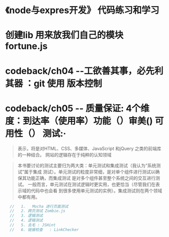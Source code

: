 # 《node与expres开发》 代码练习和学习

# 创建lib 用来放我们自己的模块 fortune.js

# codeback/ch04 --工欲善其事，必先利其器 ：git 使用  版本控制

# codeback/ch05 -- 质量保证: 4个维度：到达率（使用率）功能（）审美() 可用性（） 测试:·
> 表示，将是对HTML、CSS、多媒体、JavaScript 和jQuery 之类的前端库的一种结合。
> 网站的逻辑存在于纯粹的认知领域

>本书要讨论的测试主要归为两大类：单元测试和集成测试（我认为“系统测试”属于集成
测试）。单元测试的粒度非常细，是对单个组件进行测试以确保其功能正确，而集成测试
是对多个组件甚至整个系统之间的交互进行测试。
一般而言，单元测试在测试逻辑时更实用，也更恰当（尽管我们在表示域的代码中也会看
到很多使用单元测试的实例）。集成测试则在两个领域中都有用。

```js
  //   1.   Mocha 进行页面测试
  //   2. 跨页测试 Zombie.js
  //   3. 逻辑测试
  //   4. 逻辑测试
  //   5. 去毛 : JSHint
  //   6. 链接检查   : LinkChecker
```
